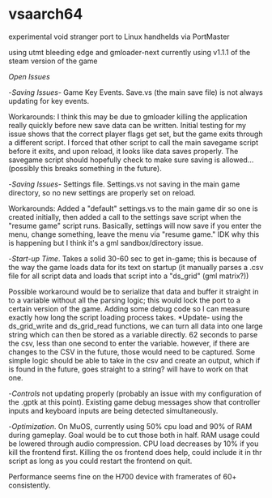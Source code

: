 # vsaarch64
experimental void stranger port to Linux handhelds via PortMaster

using utmt bleeding edge and gmloader-next
currently using v1.1.1 of the steam version of the game

*Open Issues*

-*Saving Issues*- Game Key Events. Save.vs (the main save file) is not always updating for key events.
     
Workarounds: I think this may be due to gmloader killing the application really quickly before new save data can be written. Initial testing for my issue shows that the correct player flags get set, but the game exits through a different script. I forced that other script to call the main savegame script before it exits, and upon reload, it looks like data saves properly. The savegame script should hopefully check to make sure saving is allowed... (possibly this breaks something in the future).

-*Saving Issues*- Settings file. Settings.vs not saving in the main game directory, so no new settings are properly set on reload.
     
Workarounds: Added a "default" settings.vs to the main game dir so one is created initially, then added a call to the settings save script when the "resume game" script runs. Basically, settings will now save if you enter the menu, change something, leave the menu via "resume game." IDK why this is happening but I think it's a gml sandbox/directory issue.

-*Start-up Time*. Takes a solid 30-60 sec to get in-game; this is because of the way the game loads data for its text on startup (it manually parses a .csv file for all script data and loads that script into a "ds_grid" (gml matrix?))
     
Possible workaround would be to serialize that data and buffer it straight in to a variable without all the parsing logic; this would lock the port to a certain version of the game. Adding some debug code so I can measure exactly how long the script loading process takes. 
*Update- using the ds_grid_write and ds_grid_read functions, we can turn all data into one large string which can then be stored as a variable directly. 62 seconds to parse the csv, less than one second to enter the variable. however, if there are changes to the CSV in the future, those would need to be captured. Some simple logic should be able to take in the csv and create an output, which if is found in the future, goes straight to a string? will have to work on that one.

-*Controls* not updating properly (probably an issue with my configuration of the .gptk at this point). Existing game debug messages show that controller inputs and keyboard inputs are being detected simultaneously. 

-*Optimization*. On MuOS, currently using 50% cpu load and 90% of RAM during gameplay. Goal would be to cut those both in half. RAM usage could be lowered through audio compression. CPU load decreases by 10% if you kill the frontend first. Killing the os frontend does help, could include it in thr script as long as you could restart the frontend on quit.

Performance seems fine on the H700 device with framerates of 60+ consistently.

